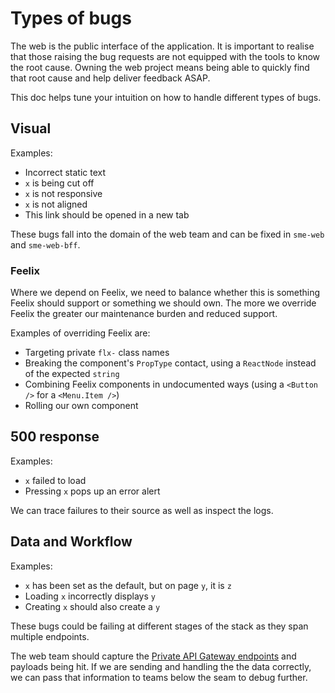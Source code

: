 # Types of bugs

The web is the public interface of the application. It is important to realise that those raising the bug requests are not equipped with the tools to know the root cause. Owning the web project means being able to quickly find that root cause and help deliver feedback ASAP.

This doc helps tune your intuition on how to handle different types of bugs.

## Visual

Examples:

* Incorrect static text
* `x` is being cut off
* `x` is not responsive
* `x` is not aligned
* This link should be opened in a new tab 

These bugs fall into the domain of the web team and can be fixed in `sme-web` and `sme-web-bff`. 

### Feelix

Where we depend on Feelix, we need to balance whether this is something Feelix should support or something we should own. The more we override Feelix the greater our maintenance burden and reduced support.

Examples of overriding Feelix are:
* Targeting private `flx-` class names
* Breaking the component's `PropType` contact, using a `ReactNode` instead of the expected `string`
* Combining Feelix components in undocumented ways (using a `<Button />` for a `<Menu.Item />`)
* Rolling our own component

## 500 response

Examples:

* `x` failed to load
* Pressing `x` pops up an error alert

We can trace failures to their source as well as inspect the logs.

## Data and Workflow

Examples:

* `x` has been set as the default, but on page `y`, it is `z`
* Loading `x` incorrectly displays `y`
* Creating `x` should also create a `y`

These bugs could be failing at different stages of the stack as they span multiple endpoints.

The web team should capture the [Private API Gateway endpoints](https://contracts.svc.europa-preprod.jupiter.myobdev.com/) and payloads being hit. If we are sending and handling the the data correctly, we can pass that information to teams below the seam to debug further.

